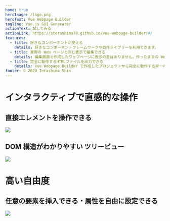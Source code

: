 ```yaml
---
home: true
heroImage: /logo.png
heroText: Vue Webpage Builder
tagline: Vue.js GUI Generator
actionText: 試してみる
actionLink: https://sterashima78.github.io/vue-webpage-builder/#/
features:
  - title: 好きなコンポーネントが使える
    details: 好きなコンポーネントフレームワークや自作ライブリーを利用できます。
  - title: 実際の Web ページと同じ表示で編集できる
    details: 編集画面と作成したウェブページに表示の差はありません。作ったままの Webページができるので素早いプロトタイピングができます。
  - title: 完全に動作するHTMLファイルを出力できる
    details: Vue Webpage Builder で作成したプロジェクトから完全に動作する単一のHTMLファイルを生成できます。プロトタイピングの結果が簡単に共有できます。
footer: © 2020 Terashima Shin
---
```


# インタラクティブで直感的な操作

## 直接エレメントを操作できる

![](https://user-images.githubusercontent.com/45279563/77165219-365fc800-6af5-11ea-9b72-a478a6be6656.gif)

## DOM 構造がわかりやすい ツリービュー

![](https://user-images.githubusercontent.com/45279563/77165321-627b4900-6af5-11ea-8557-75f5c5081fa7.gif)

# 高い自由度

## 任意の要素を挿入できる・属性を自由に設定できる

![](https://user-images.githubusercontent.com/45279563/77165601-fbaa5f80-6af5-11ea-895f-b3000505f904.gif)
